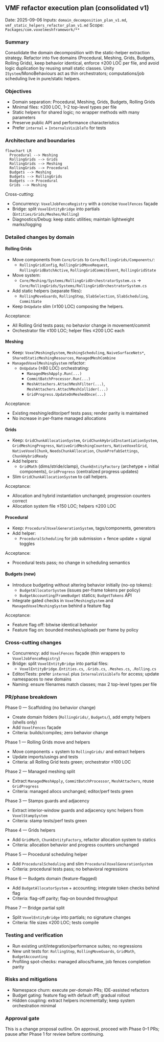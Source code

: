 ## VMF refactor execution plan (consolidated v1)

Date: 2025-09-06
Inputs: `domain_decomposition_plan_v1.md`, `vmf_static_helpers_refactor_plan_v1.md`
Scope: `Packages/com.voxelmeshframework/**`

### Summary
Consolidate the domain decomposition with the static-helper extraction strategy. Refactor into five domains (Procedural, Meshing, Grids, Budgets, Rolling Grids), keep behavior identical, enforce ≤200 LOC per file, and avoid logic duplication by reusing small static classes. Unity `ISystem`/MonoBehaviours act as thin orchestrators; computations/job scheduling live in pure/static helpers.

### Objectives
- Domain separation: Procedural, Meshing, Grids, Budgets, Rolling Grids
- Minimal files: ≤200 LOC, 1–2 top-level types per file
- Static helpers for shared logic; no wrapper methods with many parameters
- Preserve public API and performance characteristics
- Prefer `internal` + `InternalsVisibleTo` for tests

### Architecture and boundaries

```mermaid
flowchart LR
  Procedural --> Meshing
  RollingGrids --> Grids
  RollingGrids --> Meshing
  RollingGrids --> Procedural
  Budgets --> Meshing
  Budgets --> RollingGrids
  Budgets --> Procedural
  Grids --> Meshing
```

Cross-cutting:
- Concurrency: `VoxelJobFenceRegistry` with a concise `VoxelFences` façade
- Bridge: split `VoxelEntityBridge` into partials (`Entities/Grids/Meshes/Rolling`)
- Diagnostics/Debug: keep static utilities; maintain lightweight marks/logging

### Detailed changes by domain

#### Rolling Grids
- Move components from `Core/Grids` to `Core/RollingGrids/Components/`:
  - `RollingGridConfig`, `RollingGridMoveRequest`, `RollingGridBatchActive`, `RollingGridCommitEvent`, `RollingGridState`
- Move system:
  - `Core/Meshing/Systems/RollingGridOrchestratorSystem.cs` → `Core/RollingGrids/Systems/RollingGridOrchestratorSystem.cs`
- Add static helpers (separate files):
  - `RollingMoveGuards`, `RollingStep`, `SlabSelection`, `SlabScheduling`, `CommitGate`
- Keep `OnUpdate` slim (≤100 LOC) composing the helpers.

Acceptance:
- All Rolling Grid tests pass; no behavior change in movement/commit
- Orchestrator file ≤100 LOC; helper files ≤200 LOC each

#### Meshing
- Keep: `VoxelMeshingSystem`, `MeshingScheduling`, `NaiveSurfaceNets*`, `SharedStaticMeshingResources`, `ManagedMeshCombine`
- `ManagedVoxelMeshingSystem` refactor:
  - `OnUpdate` (≤80 LOC) orchestrating:
    - `ManagedMeshApply.Run(...)`
    - `CommitBatchProcessor.Run(...)`
    - `MeshAttachers.AttachMeshFilter(...)`, `MeshAttachers.AttachMeshCollider(...)`
    - `GridProgress.UpdateOnMeshedOnce(...)`

Acceptance:
- Existing meshing/editor/perf tests pass; render parity is maintained
- No increase in per-frame managed allocations

#### Grids
- Keep: `GridChunkAllocationSystem`, `GridChunkHybridInstantiationSystem`, `GridMeshingProgress`, `NativeGridMeshingCounters`, `NativeVoxelGrid`, `NativeVoxelChunk`, `NeedsChunkAllocation`, `ChunkPrefabSettings`, `ChunkHybridReady`
- Add helpers:
  - `GridMath` (dims/stride/clamp), `ChunkEntityFactory` (archetype + initial components), `GridProgress` (centralized progress updates)
- Slim `GridChunkAllocationSystem` to call helpers.

Acceptance:
- Allocation and hybrid instantiation unchanged; progression counters correct
- Allocation system file ≤150 LOC; helpers ≤200 LOC

#### Procedural
- Keep: `ProceduralVoxelGenerationSystem`, tags/components, generators
- Add helper:
  - `ProceduralScheduling` for job submission + fence update + signal toggles

Acceptance:
- Procedural tests pass; no change in scheduling semantics

#### Budgets (new)
- Introduce budgeting without altering behavior initially (no-op tokens):
  - `BudgetAllocatorSystem` (issues per-frame tokens per policy)
  - `BudgetAccounting`/`FrameBudget` statics; `BudgetTokens` API
- Integrate gated checks in `VoxelMeshingSystem` and `ManagedVoxelMeshingSystem` behind a feature flag

Acceptance:
- Feature flag off: bitwise identical behavior
- Feature flag on: bounded meshes/uploads per frame by policy

### Cross-cutting changes
- Concurrency: add `VoxelFences` façade (thin wrappers to `VoxelJobFenceRegistry`)
- Bridge: split `VoxelEntityBridge` into partial files:
  - `VoxelEntityBridge.Entities.cs`, `.Grids.cs`, `.Meshes.cs`, `.Rolling.cs`
- Editor/Tests: prefer `internal` plus `InternalsVisibleTo` for access; update namespaces to new domains
- Naming: ensure filenames match classes; max 2 top-level types per file

### PR/phase breakdown
Phase 0 — Scaffolding (no behavior change)
- Create domain folders (`RollingGrids/`, `Budgets/`), add empty helpers (shells only)
- Add `VoxelFences` façade
- Criteria: builds/compiles; zero behavior change

Phase 1 — Rolling Grids move and helpers
- Move components + system to `RollingGrids/` and extract helpers
- Update imports/usings and tests
- Criteria: all Rolling Grid tests green; orchestrator ≤100 LOC

Phase 2 — Managed meshing split
- Extract `ManagedMeshApply`, `CommitBatchProcessor`, `MeshAttachers`, reuse `GridProgress`
- Criteria: managed allocs unchanged; editor/perf tests green

Phase 3 — Stamps guards and adjacency
- Extract interior-window guards and adjacency sync helpers from `VoxelStampSystem`
- Criteria: stamp tests/perf tests green

Phase 4 — Grids helpers
- Add `GridMath`, `ChunkEntityFactory`, refactor allocation system to statics
- Criteria: allocation behavior and progress counters unchanged

Phase 5 — Procedural scheduling helper
- Add `ProceduralScheduling` and slim `ProceduralVoxelGenerationSystem`
- Criteria: procedural tests pass; no behavioral regressions

Phase 6 — Budgets domain (feature-flagged)
- Add `BudgetAllocatorSystem` + accounting; integrate token checks behind flag
- Criteria: flag-off parity; flag-on bounded throughput

Phase 7 — Bridge partial split
- Split `VoxelEntityBridge` into partials; no signature changes
- Criteria: file sizes ≤200 LOC; tests compile

### Testing and verification
- Run existing unit/integration/performance suites; no regressions
- New unit tests for: `RollingStep`, `RollingMoveGuards`, `GridMath`, `BudgetAccounting`
- Profiling spot-checks: managed allocs/frame, job fences completion parity

### Risks and mitigations
- Namespace churn: execute per-domain PRs; IDE-assisted refactors
- Budget gating: feature flag with default off; gradual rollout
- Hidden coupling: extract helpers incrementally; keep system orchestration minimal

### Approval gate
This is a change proposal outline. On approval, proceed with Phase 0–1 PRs; pause after Phase 1 for review before continuing.


